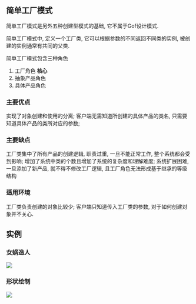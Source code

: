 ## 简单工厂模式

简单工厂模式是另外五种创建型模式的基础, 它不属于Gof设计模式.

简单工厂模式中, 定义一个工厂类, 它可以根据参数的不同返回不同类的实例, 被创建的实例通常有共同的父类.

简单工厂模式包含三种角色
1. 工厂角色
    **核心**
2. 抽象产品角色
3. 具体产品角色

### 主要优点
实现了对象创建和使用的分离; 客户端无需知道所创建的具体产品的类名, 只需要知道具体产品的类所对应的参数;

### 主要缺点
工厂类集中了所有产品的创建逻辑, 职责过重, 一旦不能正常工作, 整个系统都会受到影响;
增加了系统中类的个数且增加了系统的复杂度和理解难度;
系统扩展困难, 一旦添加了新产品, 就不得不修改工厂逻辑, 且工厂角色无法形成基于继承的等级结构

### 适用环境
工厂类负责创建的对象比较少;
客户端只知道传入工厂类的参数, 对于如何创建对象并不关心.

## 实例

### 女娲造人
![](https://img2018.cnblogs.com/blog/1596066/201908/1596066-20190820205618468-2097990436.png)

### 形状绘制
![](https://img2018.cnblogs.com/blog/1596066/201908/1596066-20190820205651444-1750201449.png)

